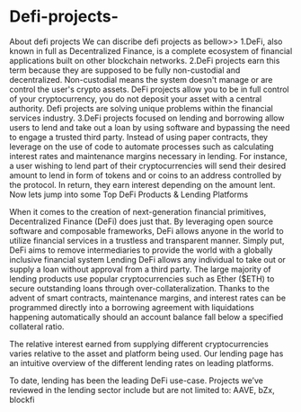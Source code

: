 # Defi-projects-
About defi projects 
We can discribe defi projects as bellow>>
1.DeFi, also known in full as Decentralized Finance, is a complete ecosystem of financial applications built on other blockchain networks.
2.DeFi projects earn this term because they are supposed to be fully non-custodial and decentralized. Non-custodial means the system doesn't manage or are  control the user's crypto assets. DeFi projects allow you to be in full control of your cryptocurrency, you do not deposit your asset with a central authority.
Defi projects are solving unique problems within the financial services industry.
3.DeFi projects focused on lending and borrowing allow users to lend and take out a loan by using software and bypassing the need to engage a trusted third party. Instead of using paper contracts, they leverage on the use of code to automate processes such as calculating interest rates and maintenance margins necessary in lending. For instance, a user wishing to lend part of their cryptocurrencies will send their desired amount to lend in form of tokens and or coins to an address controlled by the protocol. In return, they earn interest depending on the amount lent.
Now lets jump into some Top DeFi Products & Lending Platforms

When it comes to the creation of next-generation financial primitives, Decentralized Finance (DeFi) does just that. By leveraging open source software and composable frameworks, DeFi allows anyone in the world to utilize financial services in a trustless and transparent manner. Simply put, DeFi aims to remove intermediaries to provide the world with a globally inclusive financial system
Lending
DeFi allows any individual to take out or supply a loan without approval from a third party. The large majority of lending products use popular cryptocurrencies such as Ether ($ETH) to secure outstanding loans through over-collateralization. Thanks to the advent of smart contracts, maintenance margins, and interest rates can be programmed directly into a borrowing agreement with liquidations happening automatically should an account balance fall below a specified collateral ratio.

The relative interest earned from supplying different cryptocurrencies varies relative to the asset and platform being used. Our lending page has an intuitive overview of the different lending rates on leading platforms.

To date, lending has been the leading DeFi use-case. Projects we’ve reviewed in the lending sector include but are not limited to: AAVE, bZx, blockfi

